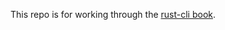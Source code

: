 This repo is for working through the [rust-cli book](https://rust-cli.github.io/book/tutorial/index.html).
